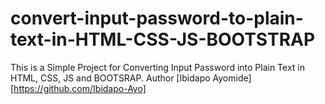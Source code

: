 # convert-input-password-to-plain-text-in-HTML-CSS-JS-BOOTSTRAP
This is a Simple Project for Converting Input Password into Plain Text in HTML, CSS, JS and BOOTSRAP.
Author
[Ibidapo Ayomide][https://github.com/Ibidapo-Ayo]
